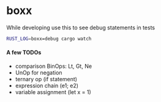 # boxx

While developing use this to see debug statements in tests
```sh
RUST_LOG=boxx=debug cargo watch
```

#### A few TODOs
* comparison BinOps: Lt, Gt, Ne
* UnOp for negation
* ternary op (if statement)
* expression chain (e1; e2)
* variable assignment (let x = 1)
